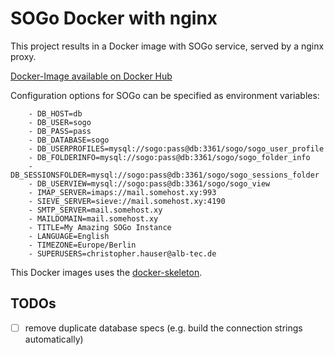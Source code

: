 # SOGo Docker with nginx

This project results in a Docker image with SOGo service, served by a nginx proxy.

[Docker-Image available on Docker Hub](https://hub.docker.com/r/cha87de/sogo/)

Configuration options for SOGo can be specified as environment variables:

```
    - DB_HOST=db
    - DB_USER=sogo
    - DB_PASS=pass
    - DB_DATABASE=sogo
    - DB_USERPROFILES=mysql://sogo:pass@db:3361/sogo/sogo_user_profile
    - DB_FOLDERINFO=mysql://sogo:pass@db:3361/sogo/sogo_folder_info
    - DB_SESSIONSFOLDER=mysql://sogo:pass@db:3361/sogo/sogo_sessions_folder
    - DB_USERVIEW=mysql://sogo:pass@db:3361/sogo/sogo_view
    - IMAP_SERVER=imaps://mail.somehost.xy:993
    - SIEVE_SERVER=sieve://mail.somehost.xy:4190
    - SMTP_SERVER=mail.somehost.xy
    - MAILDOMAIN=mail.somehost.xy
    - TITLE=My Amazing SOGo Instance
    - LANGUAGE=English
    - TIMEZONE=Europe/Berlin
    - SUPERUSERS=christopher.hauser@alb-tec.de
```

This Docker images uses the [docker-skeleton](https://github.com/cha87de/docker-skeleton).

## TODOs

 - [ ] remove duplicate database specs (e.g. build the connection strings automatically)
